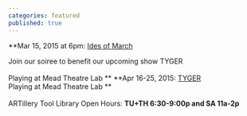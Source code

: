 ```yaml
---
categories: featured
published: true
---
```


**Mar 15, 2015 at 6pm: [Ides of March](https://www.artful.ly/store/events/5255) 

Join our soiree to benefit our upcoming show TYGER
<br>
<br>
Playing at Mead Theatre Lab **
**Apr 16-25, 2015: [TYGER](http://banishedproductions.org/hybrids/tyger/) 
<br>
Playing at Mead Theatre Lab **
<br>
<br>
ARTillery Tool Library Open Hours:
**TU+TH 6:30-9:00p and
SA 11a-2p**